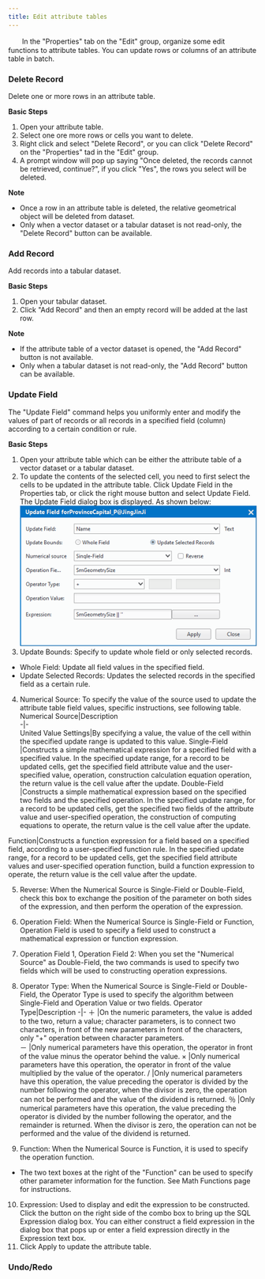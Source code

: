 ```yaml
---
title: Edit attribute tables
---
```



　　In the "Properties" tab on the "Edit" group, organize some edit functions to attribute tables. You can update rows or columns of an attribute table in batch.


### Delete Record  
  
Delete one or more rows in an attribute table.
  
**Basic Steps**  
  
1. Open your attribute table. 
2. Select one ore more rows or cells you want to delete.
3. Right click and select "Delete Record", or you can click "Delete Record" on the "Properties" tad in the "Edit" group.   
4. A prompt window will pop up saying "Once deleted, the records cannot be retrieved, continue?", if you click "Yes", the rows you select will be deleted.
  
**Note**    
    
+ Once a row in an attribute table is deleted, the relative geometrical object will be deleted from dataset.
+ Only when a vector dataset or a tabular dataset is not read-only, the "Delete Record" button can be available.

  
### Add Record
  
Add records into a tabular dataset.

**Basic Steps**   
  
1. Open your tabular dataset. 
2. Click "Add Record" and then an empty record will be added at the last row.
  
**Note**   
 
+ If the attribute table of a vector dataset is opened, the "Add Record" button is not available.
+ Only when a tabular dataset is not read-only, the "Add Record" button can be available.
  
### Update Field 
  
The "Update Field" command helps you uniformly enter and modify the values of part of records or all records in a specified field (column) according to a certain condition or rule.

  
  
**Basic Steps**  
  
1. Open your attribute table which can be either the attribute table of a vector dataset or a tabular dataset.
2. To update the contents of the selected cell, you need to first select the cells to be updated in the attribute table. Click Update Field in the Properties tab, or click the right mouse button and select Update Field. The Update Field dialog box is displayed. As shown below: 
![](img/UpdataColum.png)     
3. Update Bounds: Specify to update whole field or only selected records. 
  + Whole Field: Update all field values in the specified field.    
  + Update Selected Records: Updates the selected records in the specified field as a certain rule.    
    
4. Numerical Source: To specify the value of the source used to update the attribute table field values, specific instructions, see following table.   
Numerical Source|Description  
-|-  
United Value Settings|By specifying a value, the value of the cell within the specified update range is updated to this value.
Single-Field |Constructs a simple mathematical expression for a specified field with a specified value.
In the specified update range, for a record to be updated cells, get the specified field attribute value and the user-specified value, operation, construction calculation equation operation, the return value is the cell value after the update.
Double-Field |Constructs a simple mathematical expression based on the specified two fields and the specified operation.
In the specified update range, for a record to be updated cells, get the specified two fields of the attribute value and user-specified operation, the construction of computing equations to operate, the return value is the cell value after the update.

Function|Constructs a function expression for a field based on a specified field, according to a user-specified function rule.
In the specified update range, for a record to be updated cells, get the specified field attribute values and user-specified operation function, build a function expression to operate, the return value is the cell value after the update.
   
5. Reverse: When the Numerical Source is Single-Field or Double-Field, check this box to exchange the position of the parameter on both sides of the expression, and then perform the operation of the expression.   
6. Operation Field: When the Numerical Source is Single-Field or Function, Operation Field is used to specify a field used to construct a mathematical expression or function expression.
7. Operation Field 1, Operation Field 2: When you set the "Numerical Source" as Double-Field, the two commands is used to specify two fields which will be used to constructing operation expressions.
8. Operator Type: When the Numerical Source is Single-Field or Double-Field, the Operator Type is used to specify the algorithm between Single-Field and Operation Value or two fields. 
Operator Type|Description
-|- 
＋ |On the numeric parameters, the value is added to the two, return a value; character parameters, is to connect two characters, in front of the new parameters in front of the characters, only "+" operation between character parameters.  
－ |Only numerical parameters have this operation, the operator in front of the value minus the operator behind the value.
× |Only numerical parameters have this operation, the operator in front of the value multiplied by the value of the operator.
/ |Only numerical parameters have this operation, the value preceding the operator is divided by the number following the operator, when the divisor is zero, the operation can not be performed and the value of the dividend is returned.
％ |Only numerical parameters have this operation, the value preceding the operator is divided by the number following the operator, and the remainder is returned. When the divisor is zero, the operation can not be performed and the value of the dividend is returned.
 
9. Function: When the Numerical Source is Function, it is used to specify the operation function.  
  
  + The two text boxes at the right of the "Function" can be used to specify other parameter information for the function. See Math Functions page for instructions. 
  <!-- Also you can click "..." in the drop-down list of Function, and customize expressions in the pop-up SOL Expression dialog box. -->
10.  Expression: Used to display and edit the expression to be constructed. Click the button on the right side of the combo box to bring up the SQL Expression dialog box. You can either construct a field expression in the dialog box that pops up or enter a field expression directly in the Expression text box.   
11.  Click Apply to update the attribute table.    
  
### Undo/Redo 
  




